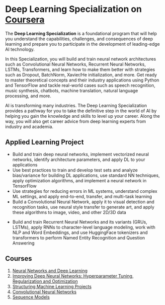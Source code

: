 # Deep Learning Specialization on [Coursera](https://www.coursera.org/specializations/deep-learning)


The **Deep Learning Specialization** is a foundational program that will help you understand the capabilities, challenges, and consequences of deep learning and prepare you to participate in the development of leading-edge AI technology.

In this Specialization, you will build and train neural network architectures such as Convolutional Neural Networks, Recurrent Neural Networks, LSTMs, Transformers, and learn how to make them better with strategies such as Dropout, BatchNorm, Xavier/He initialization, and more. Get ready to master theoretical concepts and their industry applications using Python and TensorFlow and tackle real-world cases such as speech recognition, music synthesis, chatbots, machine translation, natural language processing, and more.

AI is transforming many industries. The Deep Learning Specialization provides a pathway for you to take the definitive step in the world of AI by helping you gain the knowledge and skills to level up your career. Along the way, you will also get career advice from deep learning experts from industry and academia.

## Applied Learning Project
- Build and train deep neural networks, implement vectorized neural networks, identify architecture parameters, and apply DL to your applications
- Use best practices to train and develop test sets and analyze bias/variance for building DL applications, use standard NN techniques, apply optimization algorithms, and implement a neural network in TensorFlow
- Use strategies for reducing errors in ML systems, understand complex ML settings, and apply end-to-end, transfer, and multi-task learning
- Build a Convolutional Neural Network, apply it to visual detection and recognition tasks, use neural style transfer to generate art, and apply these algorithms to image, video, and other 2D/3D data</p>
- Build and train Recurrent Neural Networks and its variants (GRUs, LSTMs), apply RNNs to character-level language modeling, work with NLP and Word Embeddings, and use HuggingFace tokenizers and transformers to perform Named Entity Recognition and Question Answering

## Courses
1. [Neural Networks and Deep Learning](https://www.coursera.org/learn/neural-networks-deep-learning/home/welcome)
2. [Improving Deep Neural Networks: Hyperparameter Tuning, Regularization and Optimization](https://www.coursera.org/learn/deep-neural-network/home/welcome)
3. [Structuring Machine Learning Projects](https://www.coursera.org/learn/machine-learning-projects/home/welcome)
4. [Convolutional Neural Networks](https://www.coursera.org/learn/convolutional-neural-networks/home/welcome)
5. [Sequence Models](https://www.coursera.org/learn/nlp-sequence-models/home/welcome)
